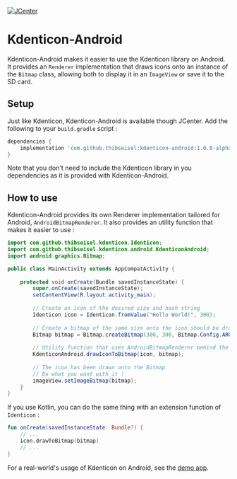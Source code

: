 [ ![JCenter](https://api.bintray.com/packages/nihilus/android/kdenticon-android/images/download.svg) ](https://bintray.com/nihilus/android/kdenticon-android/_latestVersion)

# Kdenticon-Android

Kdenticon-Android makes it easier to use the Kdenticon library on Android.
It provides an `Renderer` implementation that draws icons onto an instance of the `Bitmap` class,
allowing both to display it in an `ImageView` or save it to the SD card.

## Setup

Just like Kdenticon, Kdenticon-Android is available though JCenter.
Add the following to your `build.gradle` script :

```gradle
dependencies {
    implementation 'com.github.thibseisel:kdenticon-android:1.0.0-alpha3'
}
```

Note that you don't need to include the Kdenticon library in you dependencies
as it is provided with Kdenticon-Android.

## How to use

Kdenticon-Android provides its own Renderer implementation tailored for Android, 
`AndroidBitmapRenderer`. It also provides an utility function that makes it easier to use :

```java
import com.github.thibseisel.kdenticon.Identicon;
import com.github.thibseisel.kdenticon.android.KdenticonAndroid;
import android.graphics.Bitmap;

public class MainActivity extends AppCompatActivity {
    
    protected void onCreate(Bundle savedInstanceState) {
        super.onCreate(savedInstanceState);
        setContentView(R.layout.activity_main);
        
        // Create an icon of the desired size and hash string
        Identicon icon = Identicon.fromValue("Hello World!", 300);
        
        // Create a bitmap of the same size onto the icon should be drawn
        Bitmap bitmap = Bitmap.createBitmap(300, 300, Bitmap.Config.ARGB_8888);
        
        // Utility function that uses AndroidBitmapRenderer behind the scene to draw onto bitmap
        KdenticonAndroid.drawIconToBitmap(icon, bitmap);
        
        // The icon has been drawn onto the Bitmap
        // Do what you want with it !
        imageView.setImageBitmap(bitmap);
    }
}
```

If you use Kotlin, you can do the same thing with an extension function of `Identicon` :

```kotlin
fun onCreate(savedInstanceState: Bundle?) {
    // ...
    icon.drawToBitmap(bitmap)
    // ...
}
```

For a real-world's usage of Kdenticon on Android, see the [demo app](../demo).